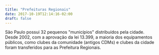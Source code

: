 ```yaml
---
title: "Prefeituras Regionais"
date: 2017-10-19T12:14:16-02:00
draft: false
---
```


São Paulo possui 32 pequenos "municípios" distribuídos pela cidade. Desde 2002, com a aprovação da lei 13.399, a maioria dos equipamentos públicos, como clubes da comunidade (antigos CDMs) e clubes da cidade foram transferidos para as Prefeitura Regionais.
